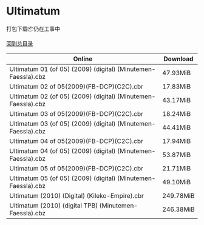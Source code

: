 # Ultimatum

打包下载📦仍在工事中

[回到总目录](/Catalogs.md)







Online | Download
--- | ---
Ultimatum 01 (of 05) (2009) (digital) (Minutemen-Faessla).cbz | 47.93MiB
Ultimatum 02 of 05(2009)(FB-DCP)(C2C).cbr | 17.83MiB
Ultimatum 02 (of 05) (2009) (digital) (Minutemen-Faessla).cbz | 43.17MiB
Ultimatum 03 of 05(2009)(FB-DCP)(C2C).cbr | 18.24MiB
Ultimatum 03 (of 05) (2009) (digital) (Minutemen-Faessla).cbz | 44.41MiB
Ultimatum 04 of 05(2009)(FB-DCP)(C2C).cbr | 17.94MiB
Ultimatum 04 (of 05) (2009) (digital) (Minutemen-Faessla).cbz | 53.87MiB
Ultimatum 05 of 05(2009)(FB-DCP)(C2C).cbr | 21.71MiB
Ultimatum 05 (of 05) (2009) (digital) (Minutemen-Faessla).cbz | 49.10MiB
Ultimatum (2010) (Digital) (Kileko-Empire).cbr | 249.78MiB
Ultimatum (2010) (digital TPB) (Minutemen-Faessla).cbz | 246.38MiB